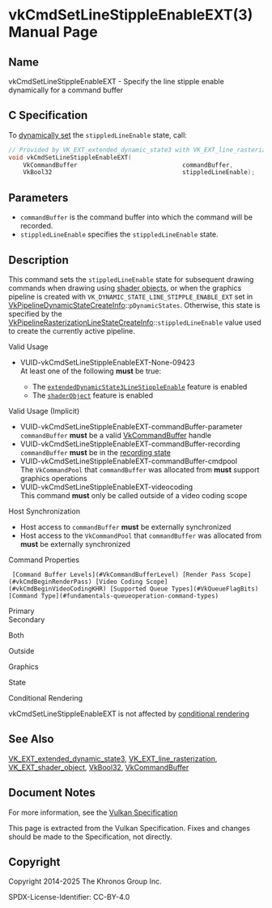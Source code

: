 # vkCmdSetLineStippleEnableEXT(3) Manual Page

## Name

vkCmdSetLineStippleEnableEXT - Specify the line stipple enable dynamically for a command buffer



## [](#_c_specification)C Specification

To [dynamically set](https://registry.khronos.org/vulkan/specs/latest/html/vkspec.html#pipelines-dynamic-state) the `stippledLineEnable` state, call:

```c++
// Provided by VK_EXT_extended_dynamic_state3 with VK_EXT_line_rasterization, VK_EXT_line_rasterization with VK_EXT_shader_object
void vkCmdSetLineStippleEnableEXT(
    VkCommandBuffer                             commandBuffer,
    VkBool32                                    stippledLineEnable);
```

## [](#_parameters)Parameters

- `commandBuffer` is the command buffer into which the command will be recorded.
- `stippledLineEnable` specifies the `stippledLineEnable` state.

## [](#_description)Description

This command sets the `stippledLineEnable` state for subsequent drawing commands when drawing using [shader objects](https://registry.khronos.org/vulkan/specs/latest/html/vkspec.html#shaders-objects), or when the graphics pipeline is created with `VK_DYNAMIC_STATE_LINE_STIPPLE_ENABLE_EXT` set in [VkPipelineDynamicStateCreateInfo](https://registry.khronos.org/vulkan/specs/latest/man/html/VkPipelineDynamicStateCreateInfo.html)::`pDynamicStates`. Otherwise, this state is specified by the [VkPipelineRasterizationLineStateCreateInfo](https://registry.khronos.org/vulkan/specs/latest/man/html/VkPipelineRasterizationLineStateCreateInfo.html)::`stippledLineEnable` value used to create the currently active pipeline.

Valid Usage

- [](#VUID-vkCmdSetLineStippleEnableEXT-None-09423)VUID-vkCmdSetLineStippleEnableEXT-None-09423  
  At least one of the following **must** be true:
  
  - The [`extendedDynamicState3LineStippleEnable`](#features-extendedDynamicState3LineStippleEnable) feature is enabled
  - The [`shaderObject`](#features-shaderObject) feature is enabled

Valid Usage (Implicit)

- [](#VUID-vkCmdSetLineStippleEnableEXT-commandBuffer-parameter)VUID-vkCmdSetLineStippleEnableEXT-commandBuffer-parameter  
  `commandBuffer` **must** be a valid [VkCommandBuffer](https://registry.khronos.org/vulkan/specs/latest/man/html/VkCommandBuffer.html) handle
- [](#VUID-vkCmdSetLineStippleEnableEXT-commandBuffer-recording)VUID-vkCmdSetLineStippleEnableEXT-commandBuffer-recording  
  `commandBuffer` **must** be in the [recording state](#commandbuffers-lifecycle)
- [](#VUID-vkCmdSetLineStippleEnableEXT-commandBuffer-cmdpool)VUID-vkCmdSetLineStippleEnableEXT-commandBuffer-cmdpool  
  The `VkCommandPool` that `commandBuffer` was allocated from **must** support graphics operations
- [](#VUID-vkCmdSetLineStippleEnableEXT-videocoding)VUID-vkCmdSetLineStippleEnableEXT-videocoding  
  This command **must** only be called outside of a video coding scope

Host Synchronization

- Host access to `commandBuffer` **must** be externally synchronized
- Host access to the `VkCommandPool` that `commandBuffer` was allocated from **must** be externally synchronized

Command Properties

     [Command Buffer Levels](#VkCommandBufferLevel) [Render Pass Scope](#vkCmdBeginRenderPass) [Video Coding Scope](#vkCmdBeginVideoCodingKHR) [Supported Queue Types](#VkQueueFlagBits) [Command Type](#fundamentals-queueoperation-command-types)

Primary  
Secondary

Both

Outside

Graphics

State

Conditional Rendering

vkCmdSetLineStippleEnableEXT is not affected by [conditional rendering](#drawing-conditional-rendering)

## [](#_see_also)See Also

[VK\_EXT\_extended\_dynamic\_state3](https://registry.khronos.org/vulkan/specs/latest/man/html/VK_EXT_extended_dynamic_state3.html), [VK\_EXT\_line\_rasterization](https://registry.khronos.org/vulkan/specs/latest/man/html/VK_EXT_line_rasterization.html), [VK\_EXT\_shader\_object](https://registry.khronos.org/vulkan/specs/latest/man/html/VK_EXT_shader_object.html), [VkBool32](https://registry.khronos.org/vulkan/specs/latest/man/html/VkBool32.html), [VkCommandBuffer](https://registry.khronos.org/vulkan/specs/latest/man/html/VkCommandBuffer.html)

## [](#_document_notes)Document Notes

For more information, see the [Vulkan Specification](https://registry.khronos.org/vulkan/specs/latest/html/vkspec.html#vkCmdSetLineStippleEnableEXT)

This page is extracted from the Vulkan Specification. Fixes and changes should be made to the Specification, not directly.

## [](#_copyright)Copyright

Copyright 2014-2025 The Khronos Group Inc.

SPDX-License-Identifier: CC-BY-4.0